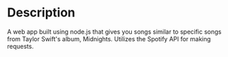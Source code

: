 # Description

A web app built using node.js that gives you songs similar to specific songs from Taylor Swift's album, Midnights.
Utilizes the Spotify API for making requests.
